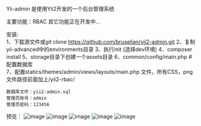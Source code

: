Yii-admin 是使用Yii2开发的一个后台管理系统

主要功能：RBAC
其它功能正在开发中...

安装:     
	1、下载源文件或git clone https://github.com/bruselian/yii2-admin.git
	2、复制yii-advanced中的environments目录
	3、执行init (选择dev环境)
	4、composer install 
	5、storage目录下创建一个assets目录
	6、common/config/main.php #配置数据库      
	7、配置statics/themes/admin/views/layouts/main.php 文件。所有CSS，png文件路径前面加上/yii2-rbac/
	     
	数据库文件：yii2-admin.sql     
	管理员账号：admin     
	管理员密码：123456     
	
预览：
![image](https://github.com/bruselian/yii2-admin/blob/master/statics/images/01.png)
![image](https://github.com/bruselian/yii2-admin/blob/master/statics/images/02.png)
![image](https://github.com/bruselian/yii2-admin/blob/master/statics/images/03.png)
![image](https://github.com/bruselian/yii2-admin/blob/master/statics/images/04.png)
![image](https://github.com/bruselian/yii2-admin/blob/master/statics/images/05.png)




